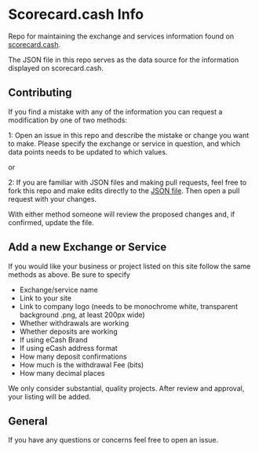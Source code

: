 # Scorecard.cash Info

Repo for maintaining the exchange and services information found on [scorecard.cash](https://scorecard.cash/).

The JSON file in this repo serves as the data source for the information displayed on scorecard.cash.

## Contributing

If you find a mistake with any of the information you can request a modification by one of two methods:

1: Open an issue in this repo and describe the mistake or change you want to make. Please specify the exchange or service in question, and which data points needs to be updated to which values.

or

2: If you are familiar with JSON files and making pull requests, feel free to fork this repo and make edits directly to the [JSON file](https://github.com/ecashxec/scorecard-cash-info/blob/main/ecash-exchanges.json). Then open a pull request with your changes.

With either method someone will review the proposed changes and, if confirmed, update the file.

## Add a new Exchange or Service

If you would like your business or project listed on this site follow the same methods as above. Be sure to specify

- Exchange/service name
- Link to your site
- Link to company logo (needs to be monochrome white, transparent background .png, at least 200px wide)
- Whether withdrawals are working
- Whether deposits are working
- If using eCash Brand
- If using eCash address format
- How many deposit confirmations
- How much is the withdrawal Fee (bits)
- How many decimal places

We only consider substantial, quality projects. After review and approval, your listing will be added.

## General

If you have any questions or concerns feel free to open an issue.
